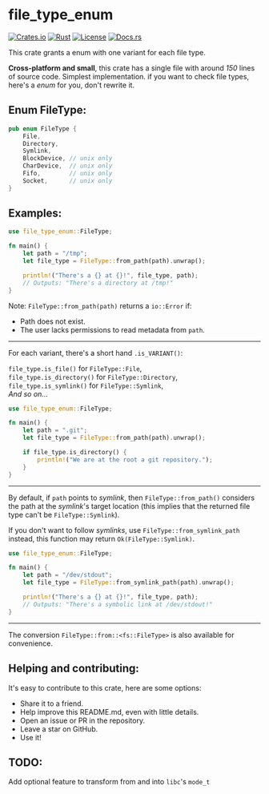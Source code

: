 # file_type_enum

[![Crates.io](https://img.shields.io/crates/v/file_type_enum.svg)](https://crates.io/crates/file_type_enum)
[![Rust](https://github.com/marcospb19/file_type_enum/workflows/Rust/badge.svg?branch=main)](https://github.com/marcospb19/file_type_enum/actions?query=workflow%3ARust)
[![License](https://img.shields.io/badge/license-MIT-blue.svg)](https://github.com/marcospb19/file_type_enum/blob/main/LICENSE)
[![Docs.rs](https://docs.rs/file_type_enum/badge.svg)](https://docs.rs/file_type_enum)

This crate grants a enum with one variant for each file type.

**Cross-platform and small**, this crate has a single file with around _150_
lines of source code. Simplest implementation. if you want to check file
types, here's a _enum_ for you, don't rewrite it.

## Enum FileType:
```rust
pub enum FileType {
    File,
    Directory,
    Symlink,
    BlockDevice, // unix only
    CharDevice,  // unix only
    Fifo,        // unix only
    Socket,      // unix only
}
```

## Examples:
```rust
use file_type_enum::FileType;

fn main() {
    let path = "/tmp";
    let file_type = FileType::from_path(path).unwrap();

    println!("There's a {} at {}!", file_type, path);
    // Outputs: "There's a directory at /tmp!"
}
```

Note: `FileType::from_path(path)` returns a `io::Error` if:
* Path does not exist.
* The user lacks permissions to read metadata from `path`.

---

For each variant, there's a short hand `.is_VARIANT()`:

`file_type.is_file()`      for `FileType::File`, \
`file_type.is_directory()` for `FileType::Directory`, \
`file_type.is_symlink()`   for `FileType::Symlink`, \
_And so on..._

```rust
use file_type_enum::FileType;

fn main() {
    let path = ".git";
    let file_type = FileType::from_path(path).unwrap();

    if file_type.is_directory() {
        println!("We are at the root a git repository.");
    }
}
```

---

By default, if `path` points to _symlink_, then `FileType::from_path()`
considers the path at the _symlink_'s target location (this implies that the
returned file type can't be `FileType::Symlink`).

If you don't want to follow _symlinks_, use `FileType::from_symlink_path`
instead, this function may return `Ok(FileType::Symlink)`.

```rust
use file_type_enum::FileType;

fn main() {
    let path = "/dev/stdout";
    let file_type = FileType::from_symlink_path(path).unwrap();

    println!("There's a {} at {}!", file_type, path);
    // Outputs: "There's a symbolic link at /dev/stdout!"
}
```

---

The conversion `FileType::from::<fs::FileType>` is also available for
convenience.

## Helping and contributing:
It's easy to contribute to this crate, here are some options:
- Share it to a friend.
- Help improve this README.md, even with little details.
- Open an issue or PR in the repository.
- Leave a star on GitHub.
- Use it!

## TODO:
Add optional feature to transform from and into `libc`'s `mode_t`
